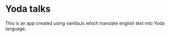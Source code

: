 # Yoda talks

This is an app created using vanillaJs which translate english text into Yoda language.
